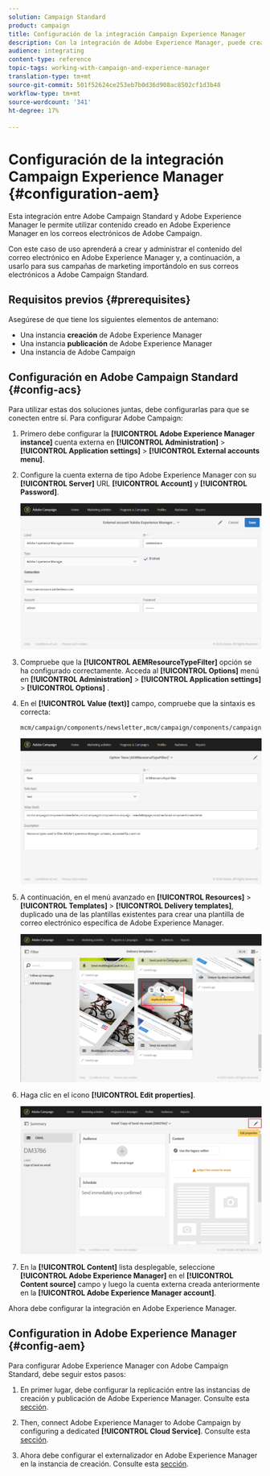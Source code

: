 ```yaml
---
solution: Campaign Standard
product: campaign
title: Configuración de la integración Campaign Experience Manager
description: Con la integración de Adobe Experience Manager, puede crear contenido directamente en AEM y utilizarlo posteriormente en Adobe Campaign.
audience: integrating
content-type: reference
topic-tags: working-with-campaign-and-experience-manager
translation-type: tm+mt
source-git-commit: 501f52624ce253eb7b0d36d908ac8502cf1d3b48
workflow-type: tm+mt
source-wordcount: '341'
ht-degree: 17%

---
```



# Configuración de la integración Campaign Experience Manager {#configuration-aem}

Esta integración entre Adobe Campaign Standard y Adobe Experience Manager le permite utilizar contenido creado en Adobe Experience Manager en los correos electrónicos de Adobe Campaign.

Con este caso de uso aprenderá a crear y administrar el contenido del correo electrónico en Adobe Experience Manager y, a continuación, a usarlo para sus campañas de marketing importándolo en sus correos electrónicos a Adobe Campaign Standard.

## Requisitos previos {#prerequisites}

Asegúrese de que tiene los siguientes elementos de antemano:

* Una instancia **creación** de Adobe Experience Manager
* Una instancia **publicación** de Adobe Experience Manager
* Una instancia de Adobe Campaign

## Configuración en Adobe Campaign Standard {#config-acs}

Para utilizar estas dos soluciones juntas, debe configurarlas para que se conecten entre sí.
Para configurar Adobe Campaign:

1. Primero debe configurar la **[!UICONTROL Adobe Experience Manager instance]** cuenta externa en **[!UICONTROL Administration]** > **[!UICONTROL Application settings]** > **[!UICONTROL External accounts menu]**.

1. Configure la cuenta externa de tipo Adobe Experience Manager con su **[!UICONTROL Server]** URL **[!UICONTROL Account]** y **[!UICONTROL Password]**.

   ![](assets/aem_1.png)

1. Compruebe que la **[!UICONTROL AEMResourceTypeFilter]** opción se ha configurado correctamente. Acceda al **[!UICONTROL Options]** menú en **[!UICONTROL Administration]** > **[!UICONTROL Application settings]** > **[!UICONTROL Options]** .

1. En el **[!UICONTROL Value (text)]** campo, compruebe que la sintaxis es correcta:

   ```
   mcm/campaign/components/newsletter,mcm/campaign/components/campaign_newsletterpage,mcm/neolane/components/newsletter
   ```

   ![](assets/aem_2.png)

1. A continuación, en el menú avanzado en **[!UICONTROL Resources]** > **[!UICONTROL Templates]** > **[!UICONTROL Delivery templates]**, duplicado una de las plantillas existentes para crear una plantilla de correo electrónico específica de Adobe Experience Manager.

   ![](assets/aem_3.png)

1. Haga clic en el icono **[!UICONTROL Edit properties]**.

   ![](assets/aem_4.png)

1. En la **[!UICONTROL Content]** lista desplegable, seleccione **[!UICONTROL Adobe Experience Manager]** en el **[!UICONTROL Content source]** campo y luego la cuenta externa creada anteriormente en la **[!UICONTROL Adobe Experience Manager account]**.

Ahora debe configurar la integración en Adobe Experience Manager.

## Configuration in Adobe Experience Manager {#config-aem}

Para configurar Adobe Experience Manager con Adobe Campaign Standard, debe seguir estos pasos:

1. En primer lugar, debe configurar la replicación entre las instancias de creación y publicación de Adobe Experience Manager. Consulte esta [sección](https://docs.adobe.com/content/help/en/experience-manager-65/administering/integration/campaignstandard.html#configuring-adobe-experience-manager).

1. Then, connect Adobe Experience Manager to Adobe Campaign by configuring a dedicated **[!UICONTROL Cloud Service]**. Consulte esta [sección](https://docs.adobe.com/content/help/en/experience-manager-65/administering/integration/campaignstandard.html#connecting-aem-to-adobe-campaign).

1. Ahora debe configurar el externalizador en Adobe Experience Manager en la instancia de creación. Consulte esta [sección](https://docs.adobe.com/content/help/en/experience-manager-65/administering/integration/campaignstandard.html#configuring-the-externalizer).

